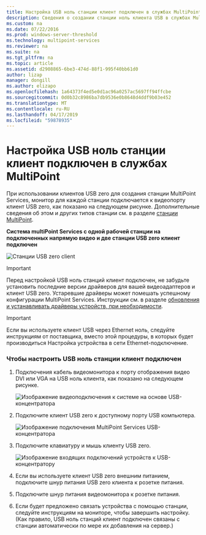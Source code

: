```yaml
---
title: Настройка USB ноль станции клиент подключен в службах MultiPoint
description: Сведения о создании станции ноль клиента USB в службах MultiPoint
ms.custom: na
ms.date: 07/22/2016
ms.prod: windows-server-threshold
ms.technology: multipoint-services
ms.reviewer: na
ms.suite: na
ms.tgt_pltfrm: na
ms.topic: article
ms.assetid: d2908865-6be3-474d-88f1-995f40bb61d0
author: lizap
manager: dongill
ms.author: elizapo
ms.openlocfilehash: 1a64373f4ed5e0d1ac96a0257ac5697ff94ffcbe
ms.sourcegitcommit: 0d0b32c8986ba7db9536e0b8648d4ddf9b03e452
ms.translationtype: MT
ms.contentlocale: ru-RU
ms.lasthandoff: 04/17/2019
ms.locfileid: "59878935"
---
```

# <a name="set-up-a-usb-zero-client-connected-station-in-multipoint-services"></a>Настройка USB ноль станции клиент подключен в службах MultiPoint
При использовании клиентов USB zero для создания станции MultiPoint Services, монитор для каждой станции подключается к видеопорту клиент USB zero, как показано на следующем рисунке. Дополнительные сведения об этом и других типов станции см. в разделе [станции MultiPoint](MultiPoint-services-Stations.md).
  
**Система multiPoint Services с одной рабочей станции на подключенных напрямую видео и две станции USB zero клиент подключен**  
  
![Станции USB zero client](./media/WMS11_diagram7.gif)  
  
> [!IMPORTANT]  
> Перед настройкой USB ноль станций клиент подключен, не забудьте установить последние версии драйверов для вашей видеоадаптеров и клиент USB zero. Устаревшие драйверы может помешать успешному конфигурации MultiPoint Services. Инструкции см. в разделе [обновления и устанавливать драйверы устройств, при необходимости](Update-and-install-device-drivers-if-needed.md).  
  
> [!IMPORTANT]  
> Если вы используете клиент USB через Ethernet ноль, следуйте инструкциям от поставщика, вместо этой процедуры, в которых будет производиться Настройка устройства в сети Ethernet-подключение.  
  
### <a name="to-set-up-a-usb-zero-client-connected-station"></a>Чтобы настроить USB ноль станции клиент подключен  
  
1.  Подключения кабель видеомонитора к порту отображения видео DVI или VGA на USB ноль клиента, как показано на следующем рисунке.  
  
    ![Изображение видеоподключения к системе на основе USB-концентратора](./media/WMSVideoConnection.gif)  
  
2.  Подключите клиент USB zero к доступному порту USB компьютера.  
  
    ![Изображение подключения MultiPoint Services USB-концентратора](./media/WMSUSBHubConnection.gif)  
  
3.  Подключите клавиатуру и мышь клиенту USB zero.  
  
    ![Изображение входящих подключений устройств к USB-концентратору](./media/WMSUSBDeviceConnection.gif)  
  
4.  Если вы используете клиент USB zero внешним питанием, подключите шнур питания USB zero клиента к розетке питания.  
  
5.  Подключите шнур питания видеомонитора к розетке питания.  
  
6.  Если будет предложено связать устройства с помощью станции, следуйте инструкциям на мониторе, чтобы завершить настройку. (Как правило, USB ноль станций клиент подключен связаны с станции автоматически по мере их добавления на сервер.)